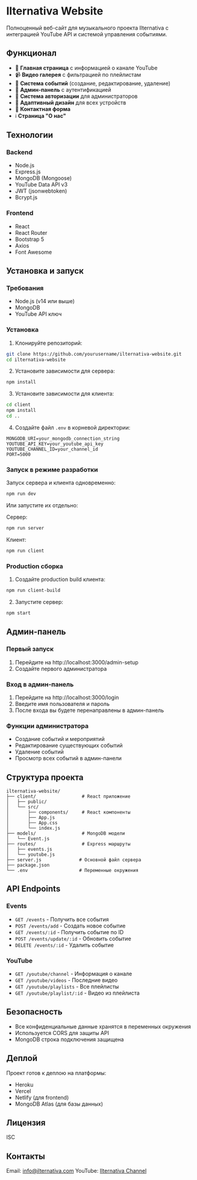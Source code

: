 # Ilternativa Website

Полноценный веб-сайт для музыкального проекта Ilternativa с интеграцией YouTube API и системой управления событиями.

## Функционал

- 🎵 **Главная страница** с информацией о канале YouTube
- 📹 **Видео галерея** с фильтрацией по плейлистам
- 📅 **Система событий** (создание, редактирование, удаление)
- 🔐 **Админ-панель** с аутентификацией
- 👤 **Система авторизации** для администраторов
- 📱 **Адаптивный дизайн** для всех устройств
- 💌 **Контактная форма**
- ℹ️ **Страница "О нас"**

## Технологии

### Backend
- Node.js
- Express.js
- MongoDB (Mongoose)
- YouTube Data API v3
- JWT (jsonwebtoken)
- Bcrypt.js

### Frontend
- React
- React Router
- Bootstrap 5
- Axios
- Font Awesome

## Установка и запуск

### Требования
- Node.js (v14 или выше)
- MongoDB
- YouTube API ключ

### Установка

1. Клонируйте репозиторий:
```bash
git clone https://github.com/yourusername/ilternativa-website.git
cd ilternativa-website
```

2. Установите зависимости для сервера:
```bash
npm install
```

3. Установите зависимости для клиента:
```bash
cd client
npm install
cd ..
```

4. Создайте файл `.env` в корневой директории:
```env
MONGODB_URI=your_mongodb_connection_string
YOUTUBE_API_KEY=your_youtube_api_key
YOUTUBE_CHANNEL_ID=your_channel_id
PORT=5000
```

### Запуск в режиме разработки

Запуск сервера и клиента одновременно:
```bash
npm run dev
```

Или запустите их отдельно:

Сервер:
```bash
npm run server
```

Клиент:
```bash
npm run client
```

### Production сборка

1. Создайте production build клиента:
```bash
npm run client-build
```

2. Запустите сервер:
```bash
npm start
```

## Админ-панель

### Первый запуск

1. Перейдите на http://localhost:3000/admin-setup
2. Создайте первого администратора

### Вход в админ-панель

1. Перейдите на http://localhost:3000/login
2. Введите имя пользователя и пароль
3. После входа вы будете перенаправлены в админ-панель

### Функции администратора

- Создание событий и мероприятий
- Редактирование существующих событий
- Удаление событий
- Просмотр всех событий в админ-панели

## Структура проекта

```
ilternativa-website/
├── client/                 # React приложение
│   ├── public/
│   └── src/
│       ├── components/     # React компоненты
│       ├── App.js
│       ├── App.css
│       └── index.js
├── models/                 # MongoDB модели
│   └── Event.js
├── routes/                 # Express маршруты
│   ├── events.js
│   └── youtube.js
├── server.js              # Основной файл сервера
├── package.json
└── .env                   # Переменные окружения
```

## API Endpoints

### Events
- `GET /events` - Получить все события
- `POST /events/add` - Создать новое событие
- `GET /events/:id` - Получить событие по ID
- `POST /events/update/:id` - Обновить событие
- `DELETE /events/:id` - Удалить событие

### YouTube
- `GET /youtube/channel` - Информация о канале
- `GET /youtube/videos` - Последние видео
- `GET /youtube/playlists` - Все плейлисты
- `GET /youtube/playlist/:id` - Видео из плейлиста

## Безопасность

- Все конфиденциальные данные хранятся в переменных окружения
- Используется CORS для защиты API
- MongoDB строка подключения защищена

## Деплой

Проект готов к деплою на платформы:
- Heroku
- Vercel
- Netlify (для frontend)
- MongoDB Atlas (для базы данных)

## Лицензия

ISC

## Контакты

Email: info@ilternativa.com
YouTube: [Ilternativa Channel](https://www.youtube.com/channel/UCIKW8S2eErFK8U1YNIvKd1g)
